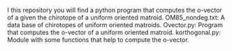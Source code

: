I this repository you will find a python program that computes the o-vector of a given the chirotope of a uniform oriented matroid.
OM85_nondeg.txt: A data base of chirotopes of uniform oriented matroids.
Ovector.py: Program that computes the o-vector of  a uniform oriented matroid.
korthogonal.py: Module with some functions that help to compute the o-vector.
